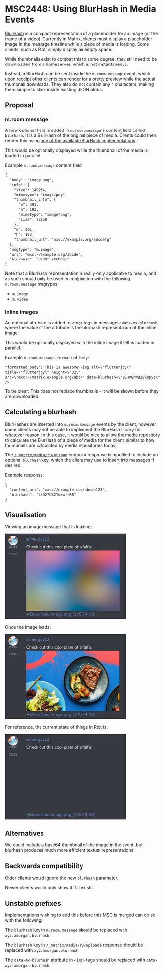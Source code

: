 # MSC2448: Using BlurHash in Media Events

[BlurHash](https://blurha.sh) is a compact representation of a placeholder
for an image (or the frame of a video). Currently in Matrix, clients must
display a placeholder image in the message timeline while a piece of media is
loading. Some clients, such as Riot, simply display an empty space.

While thumbnails exist to combat this to some degree, they still need to be
downloaded from a homeserver, which is not instantaneous.

Instead, a BlurHash can be sent inside the `m.room.message` event, which upon
receipt other clients can render for a pretty preview while the actual
thumbnail downloads. They also do not contain any `"` characters, making them
simple to stick inside existing JSON blobs.

## Proposal

### m.room.message

A new optional field is added in `m.room.message`'s content field called
`blurhash`. It is a BlurHash of the original piece of media. Clients could
then render this using [one of the available BlurHash
implementations](https://github.com/woltapp/blurhash).

This would be optionally displayed while the thumbnail of the media is loaded
in parallel.

Example `m.room.message` content field:

```
{
  "body": "image.png",
  "info": {
    "size": 149234,
    "mimetype": "image/png",
    "thumbnail_info": {
      "w": 301,
      "h": 193,
      "mimetype": "image/png",
      "size": 72958
    },
    "w": 301,
    "h": 193,
    "thumbnail_url": "mxc://example.org/abcdefg"
  },
  "msgtype": "m.image",
  "url": "mxc://example.org/abcde",
  "blurhash": "JadR*.7kCMdnj"
}
```

Note that a BlurHash representation is really only applicable to media, and
as such should only be used in conjunction with the following
`m.room.message` msgtypes:

* `m.image`
* `m.video`

### Inline images

An optional attribute is added to `<img>` tags in messages:
`data-mx-blurhash`, where the value of the attribute is the blurhash
representation of the inline image.

This would be optionally displayed with the inline image itself is loaded in
parallel.

Example `m.room.message.formatted_body`:

```
"formatted_body": This is awesome <img alt=\"flutterjoy\" title=\"flutterjoy\" height=\"32\" src=\"mxc://matrix.example.org/abc\" data-blurhash=\"LEHV6nWB2yk8pyo\" />
```

To be clear: This does not replace thumbnails - it will be shown before they
are downloaded.

## Calculating a blurhash

BlurHashes are inserted into `m.room.message` events by the client, however
some clients may not be able to implement the BlurHash library for whatever
reason. In this case, it would be nice to allow the media repository to
calculate the BlurHash of a piece of media for the client, similar to how
thumbnails are calculated by media repositories today.

The
[`/_matrix/media/r0/upload`](https://matrix.org/docs/spec/client_server/r0.6.0#post-matrix-media-r0-upload)
endpoint response is modified to include an optional `blurhash` key,
which the client may use to insert into messages if desired:

Example response:

```
{
  "content_uri": "mxc://example.com/abcde123",
  "blurhash": "LKO2?U%2Tw=w]~RB"
}
```

## Visualisation

Viewing an image message that is loading:

![blurhashed preview](images/2448-blurhash.png)

Once the image loads:

![the image has loaded](images/2448-loaded-image.png)

For reference, the current state of things in Riot is:

![boo, sad](images/2448-current-state.png)

## Alternatives

We could include a base64 thumbnail of the image in the event, but blurhash
produces much more efficient textual representations.

## Backwards compatibility

Older clients would ignore the new `blurhash` parameter.

Newer clients would only show it if it exists.

## Unstable prefixes

Implementations wishing to add this before this MSC is merged can do so with
the following:

The `blurhash` key in `m.room.message` should be replaced with
`xyz.amorgan.blurhash`.

The `blurhash` key in `/_matrix/media/r0/upload`s response should be replaced
with `xyz.amorgan.blurhash`.

The `data-mx-blurhash` attribute in `<img>` tags should be replaced with
`data-xyz-amorgan-blurhash`.
